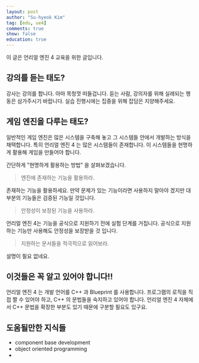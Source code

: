 ```yaml
---
layout: post
author: "Su-hyeok Kim"
tag: [edu, ue4]
comments: true
show: false
education: true
---
```


 이 글은 언리얼 엔진 4 교육을 위한 글입니다.

## 강의를 듣는 태도?

강사는 강의를 합니다. 아마 목청껏 떠들겁니다. 듣는 사람, 강의자를 위해 실례되는 행동은 삼가주시기 바랍니다. 실습 진행시에는 집중을 위해 잡담은 지양해주세요.

## 게임 엔진을 다루는 태도?

일반적인 게임 엔진은 많은 시스템을 구축해 놓고 그 시스템들 안에서 개발하는 방식을 채택합니다. 특히 언리얼 엔진 4 는 많은 시스템들이 존재합니다. 이 시스템들을 현명하게 활용해 게임을 만들어야 합니다.

간단하게 "현명하게 활용하는 방법" 을 살펴보겠습니다.

> 엔진에 존재하는 기능을 활용하라.

존재하는 기능을 활용하세요. 만약 문제가 있는 기능이라면 사용하지 말아야 겠지만 대부분의 기능들은 검증된 기능일 것입니다.

> 안정성이 보장된 기능을 사용하라.

언리얼 엔진 4는 기능을 공식으로 지원하기 전에 실험 단계를 거칩니다. 공식으로 지원하는 기능만 사용해도 안정성을 보장받을 것 입니다.

> 지원하는 문서들을 적극적으로 읽어보라.

설명이 필요 없네요.

## 이것들은 꼭 알고 있어야 합니다!!

언리얼 엔진 4 는 개발 언어를 C++ 과 Blueprint 를 사용합니다. 프로그램의 로직을 직접 짤 수 있어야 하고, C++ 의 문법들을 숙지하고 있어야 합니다. 언리얼 엔진 4 자체에서 C++ 문법을 확장한 부분도 있기 때문에 구분할 필요도 있구요.

## 도움될만한 지식들

- component base development
- object oriented programming
-
